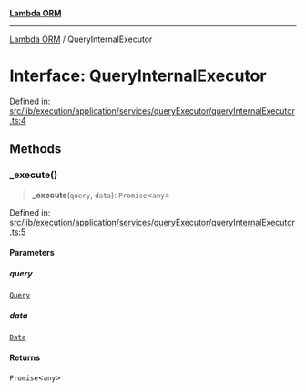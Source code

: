 [**Lambda ORM**](../README.md)

***

[Lambda ORM](../README.md) / QueryInternalExecutor

# Interface: QueryInternalExecutor

Defined in: [src/lib/execution/application/services/queryExecutor/queryInternalExecutor.ts:4](https://github.com/lambda-orm/lambdaorm/blob/de442ee62b98645313d73b81a13e3c7cf3edad24/src/lib/execution/application/services/queryExecutor/queryInternalExecutor.ts#L4)

## Methods

### \_execute()

> **\_execute**(`query`, `data`): `Promise`\<`any`\>

Defined in: [src/lib/execution/application/services/queryExecutor/queryInternalExecutor.ts:5](https://github.com/lambda-orm/lambdaorm/blob/de442ee62b98645313d73b81a13e3c7cf3edad24/src/lib/execution/application/services/queryExecutor/queryInternalExecutor.ts#L5)

#### Parameters

##### query

[`Query`](../classes/Query.md)

##### data

[`Data`](../classes/Data.md)

#### Returns

`Promise`\<`any`\>

